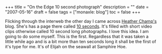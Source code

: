+++
title = "On the Edge  10 second photograph"
description = ""
date = "2007-05-16"
draft = false
tags = ["monaxle: blog"]
toc = false
+++

Flicking through the interweb the other day I came across [Heather Champ's](http://www.hchamp.com/) blog. She's has a page there called [10 seconds](http://www.hchamp.com/10seconds/). It's filled with short video clips otherwise called 10 second long photographs. I love this idea. I am going to do some myself. This is the first. Regardless that it was taken a little while ago and is a bit more than ten seconds long it shall be the first of it's type for me. It's of Elijah on the seawall at Samphire Hoe.
